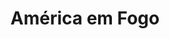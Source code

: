 ---
ref: sol-010-0031
title: ["América em Fogo"]
author_name: ["unknown author"]
publisher: ["Publicações Europa América"]
year: "unknown date"
origin: ["Portugal"]
formats: ["book-cover"]
disciplines: ["graphic-design"]
tags:
layout: artifact
status: ["scan"]
published: false
int_published: false
image_count:
date_added: 2023-06-16
batch:
---